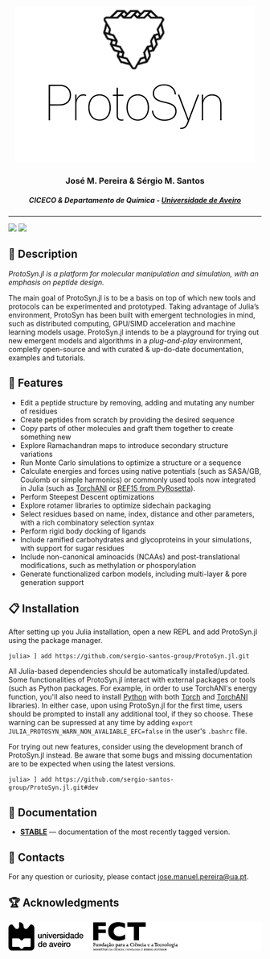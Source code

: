 <p align="center"> 
  <img src="./docs/src/assets/logo-white.png" alt="Logo">
</p>
<h3 align="center"> José M. Pereira & Sérgio M. Santos </h3>
<h5 align="center"> CICECO & Departamento de Química - <a href="https://www.ua.pt">Universidade de Aveiro</a></h5>


---


[![][docs-stable-img]][docs-stable-url] [![][build-status-img]][build-status-url]

## :scroll: Description

_ProtoSyn.jl is a platform for molecular manipulation and simulation, with an emphasis on peptide design._

The main goal of ProtoSyn.jl is to be a basis on top of which new tools and protocols can be experimented and prototyped. Taking advantage of Julia’s environment, ProtoSyn has been built with emergent technologies in mind, such as distributed computing, GPU/SIMD acceleration and machine learning models usage. ProtoSyn.jl intends to be a playground for trying out new emergent models and algorithms in a *plug-and-play* environment, completly open-source and with curated & up-do-date documentation, examples and tutorials.


## :round_pushpin: Features

* Edit a peptide structure by removing, adding and mutating any number of residues
* Create peptides from scratch by providing the desired sequence
* Copy parts of other molecules and graft them together to create something new
* Explore Ramachandran maps to introduce secondary structure variations 
* Run Monte Carlo simulations to optimize a structure or a sequence
* Calculate energies and forces using native potentials (such as SASA/GB, Coulomb or simple harmonics) or commonly used tools now integrated in Julia (such as [TorchANI](https://github.com/aiqm/torchani) or [REF15 from PyRosetta](https://www.rosettacommons.org/docs/latest/rosetta_basics/scoring/score-types)).
* Perform Steepest Descent optimizations
* Explore rotamer libraries to optimize sidechain packaging
* Select residues based on name, index, distance and other parameters, with a rich combinatory selection syntax
* Perform rigid body docking of ligands
* Include ramified carbohydrates and glycoproteins in your simulations, with support for sugar residues
* Include non-canonical aminoacids (NCAAs) and post-translational modifications, such as methylation or phosporylation
* Generate functionalized carbon models, including multi-layer & pore generation support


## :clipboard: Installation

After setting up you Julia installation, open a new REPL and add ProtoSyn.jl using the package manager.

```@julia
julia> ] add https://github.com/sergio-santos-group/ProtoSyn.jl.git
```

All Julia-based dependencies should be automatically installed/updated. Some functionalities of ProtoSyn.jl interact with external packages or tools (such as Python packages. For example, in order to use TorchANI's energy function, you'll also need to install [Python](https://www.python.org/downloads/) with both [Torch](https://pytorch.org/get-started/locally/) and [TorchANI](https://aiqm.github.io/torchani/start.html) libraries). In either case, upon using ProtoSyn.jl for the first time, users should be prompted to install any additional tool, if they so choose. These warning can be supressed at any time by adding `export JULIA_PROTOSYN_WARN_NON_AVALIABLE_EFC=false` in the user's `.bashrc` file.

For trying out new features, consider using the development branch of ProtoSyn.jl instead. Be aware that some bugs and missing documentation are to be expected when using the latest versions.

```@julia
julia> ] add https://github.com/sergio-santos-group/ProtoSyn.jl.git#dev
```

## :book: Documentation

- [**STABLE**][docs-stable-url] &mdash; documentation of the most recently tagged version.


## :email: Contacts

For any question or curiosity, please contact jose.manuel.pereira@ua.pt.


## :trophy: Acknowledgments

<p align="center"> 
  <img src="./docs/src/assets/ProtoSyn-acknowledgments.png" alt="Logo">
</p>


[docs-stable-img]: https://img.shields.io/badge/docs-stable-blue.svg
[docs-stable-url]: https://sergio-santos-group.github.io/ProtoSyn.jl/stable

[build-status-img]: https://travis-ci.org/sergio-santos-group/ProtoSyn.jl.svg?branch=master
[build-status-url]: https://travis-ci.org/sergio-santos-group/ProtoSyn.jl
